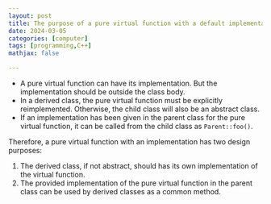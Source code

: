 ```yaml
---
layout: post
title: The purpose of a pure virtual function with a default implementation
date: 2024-03-05
categories: [computer]
tags: [programming,C++]
mathjax: false

---
```

-   A pure virtual function can have its implementation. But the implementation should be outside the class body.
-   In a derived class, the pure virtual function must be explicitly reimplemented. Otherwise, the child class will also be an abstract class.
-   If an implementation has been given in the parent class for the pure virtual function, it can be called from the child class as `Parent::foo()`.

Therefore, a pure virtual function with an implementation has two design purposes:

1.  The derived class, if not abstract, should has its own implementation of the virtual function.
2.  The provided implementation of the pure virtual function in the parent class can be used by derived classes as a common method.
